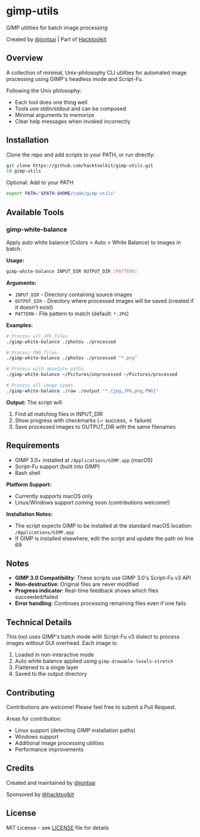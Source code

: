 # gimp-utils

GIMP utilities for batch image processing

Created by [@jontsai](https://github.com/jontsai) | Part of [Hacktoolkit](https://github.com/hacktoolkit)

## Overview

A collection of minimal, Unix-philosophy CLI utilities for automated image processing using GIMP's headless mode and Script-Fu.

Following the Unix philosophy:
- Each tool does one thing well
- Tools use stdin/stdout and can be composed
- Minimal arguments to memorize
- Clear help messages when invoked incorrectly

## Installation

Clone the repo and add scripts to your PATH, or run directly:

```bash
git clone https://github.com/hacktoolkit/gimp-utils.git
cd gimp-utils
```

Optional: Add to your PATH
```bash
export PATH="$PATH:$HOME/code/gimp-utils"
```

## Available Tools

### gimp-white-balance

Apply auto white balance (Colors > Auto > White Balance) to images in batch.

**Usage:**
```bash
gimp-white-balance INPUT_DIR OUTPUT_DIR [PATTERN]
```

**Arguments:**
- `INPUT_DIR` - Directory containing source images
- `OUTPUT_DIR` - Directory where processed images will be saved (created if it doesn't exist)
- `PATTERN` - File pattern to match (default: `*.JPG`)

**Examples:**
```bash
# Process all JPG files
./gimp-white-balance ./photos ./processed

# Process PNG files
./gimp-white-balance ./photos ./processed "*.png"

# Process with absolute paths
./gimp-white-balance ~/Pictures/unprocessed ~/Pictures/processed

# Process all image types
./gimp-white-balance ./raw ./output "*.{jpg,JPG,png,PNG}"
```

**Output:**
The script will:
1. Find all matching files in INPUT_DIR
2. Show progress with checkmarks (✓ success, ✗ failure)
3. Save processed images to OUTPUT_DIR with the same filenames

## Requirements

- GIMP 3.0+ installed at `/Applications/GIMP.app` (macOS)
- Script-Fu support (built into GIMP)
- Bash shell

**Platform Support:**
- Currently supports macOS only
- Linux/Windows support coming soon (contributions welcome!)

**Installation Notes:**
- The script expects GIMP to be installed at the standard macOS location: `/Applications/GIMP.app`
- If GIMP is installed elsewhere, edit the script and update the path on line 69

## Notes

- **GIMP 3.0 Compatibility**: These scripts use GIMP 3.0's Script-Fu v3 API
- **Non-destructive**: Original files are never modified
- **Progress indicator**: Real-time feedback shows which files succeeded/failed
- **Error handling**: Continues processing remaining files even if one fails

## Technical Details

This tool uses GIMP's batch mode with Script-Fu v3 dialect to process images without GUI overhead. Each image is:
1. Loaded in non-interactive mode
2. Auto white balance applied using `gimp-drawable-levels-stretch`
3. Flattened to a single layer
4. Saved to the output directory

## Contributing

Contributions are welcome! Please feel free to submit a Pull Request.

Areas for contribution:
- Linux support (detecting GIMP installation paths)
- Windows support
- Additional image processing utilities
- Performance improvements

## Credits

Created and maintained by [@jontsai](https://github.com/jontsai)

Sponsored by [@hacktoolkit](https://github.com/hacktoolkit)

## License

MIT License - see [LICENSE](LICENSE) file for details

